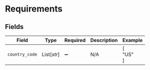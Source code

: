 # Requirements


## Fields

| Field              | Type               | Required           | Description        | Example            |
| ------------------ | ------------------ | ------------------ | ------------------ | ------------------ |
| `country_code`     | List[*str*]        | :heavy_minus_sign: | N/A                | [<br/>"US"<br/>]   |